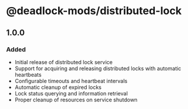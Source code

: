 # @deadlock-mods/distributed-lock

## 1.0.0

### Added

- Initial release of distributed lock service
- Support for acquiring and releasing distributed locks with automatic heartbeats
- Configurable timeouts and heartbeat intervals
- Automatic cleanup of expired locks
- Lock status querying and information retrieval
- Proper cleanup of resources on service shutdown
